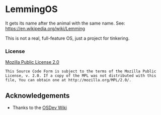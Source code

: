 # LemmingOS

It gets its name after the animal with the same name.
See: https://en.wikipedia.org/wiki/Lemming

This is not a real, full-feature OS, just a project for tinkering.

### License

[Mozilla Public License 2.0](https://www.mozilla.org/en-US/MPL/2.0/)

```
This Source Code Form is subject to the terms of the Mozilla Public
License, v. 2.0. If a copy of the MPL was not distributed with this
file, You can obtain one at http://mozilla.org/MPL/2.0/.
```

## Acknowledgements

- Thanks to the [OSDev Wiki](https://wiki.osdev.org/Main_Page)
